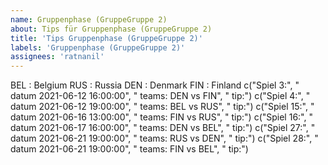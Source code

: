 ```yaml
---
name: Gruppenphase (GruppeGruppe 2)
about: Tips für Gruppenphase (GruppeGruppe 2)
title: 'Tips Gruppenphase (GruppeGruppe 2)'
labels: 'Gruppenphase (GruppeGruppe 2)'
assignees: 'ratnanil'
---
```

BEL :  Belgium
RUS :  Russia
DEN :  Denmark
FIN :  Finland
c("Spiel 3:", "   datum 2021-06-12 16:00:00", "   teams: DEN vs FIN", "   tip:")
c("Spiel 4:", "   datum 2021-06-12 19:00:00", "   teams: BEL vs RUS", "   tip:")
c("Spiel 15:", "   datum 2021-06-16 13:00:00", "   teams: FIN vs RUS", "   tip:")
c("Spiel 16:", "   datum 2021-06-17 16:00:00", "   teams: DEN vs BEL", "   tip:")
c("Spiel 27:", "   datum 2021-06-21 19:00:00", "   teams: RUS vs DEN", "   tip:")
c("Spiel 28:", "   datum 2021-06-21 19:00:00", "   teams: FIN vs BEL", "   tip:")
